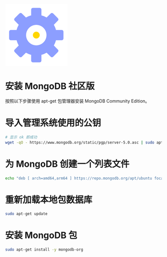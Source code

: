 ![logo](./images/install.png)

# 安装 MongoDB 社区版

按照以下步骤使用 apt-get 包管理器安装 MongoDB Community Edition。

# 导入管理系统使用的公钥

```bash
# 显示 ok 即成功
wget -qO - https://www.mongodb.org/static/pgp/server-5.0.asc | sudo apt-key add -
```

# 为 MongoDB 创建一个列表文件

```bash
echo "deb [ arch=amd64,arm64 ] https://repo.mongodb.org/apt/ubuntu focal/mongodb-org/5.0 multiverse" | sudo tee /etc/apt/sources.list.d/mongodb-org-5.0.list
```

# 重新加载本地包数据库

```bash
sudo apt-get update
```

# 安装 MongoDB 包

```bash
sudo apt-get install -y mongodb-org
```